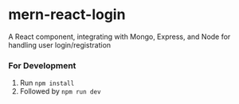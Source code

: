 # mern-react-login
A React component, integrating with Mongo, Express, and Node for handling user login/registration

### For Development
1. Run `npm install`
2. Followed by `npm run dev`
